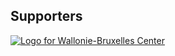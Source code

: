 ## Supporters
<div class="supporter-grid">
  <a href="https://wbi.be target="_blank"><image src="/wallonie.png" alt="Logo for Wallonie-Bruxelles Center" class="supporter-grid-item"></a>
<!---
  <a href="https://ash.harvard.edu target="_blank"><image src="/ash-center-logo.jpeg" alt="Logo for the Ash Center" class="supporter-grid-item"></a>
  <a href="https://www.belfercenter.org"><image src="/belfer-center-logo.png" alt="Logo for the Belfer Center" class="supporter-grid-item"></a>
  <a href="https://carrcenter.hks.harvard.edu" target="_blank"><image src="/carr-center-logo.jpg" alt="Logo for the Carr Center" class="supporter-grid-item"></a>
  <a href="https://www.thecoop.com" target="_blank"><image src="/coop-logo.png" alt="Logo for the Coop" class="supporter-grid-item"></a>
  <a href="https://daviscenter.fas.harvard.edu" target="_blank"><image src="/davis-center-logo.png" alt="Logo for the Davis Center" class="supporter-grid-item"></a>
  <a href="https://www.germany.info/us-en/embassy-consulates/boston" target="_blank"><image src="/german-consulate.jpg" alt="Logo for the German Consulate" class="supporter-grid-item"></a>
  <a href="https://huri.harvard.edu" target="_blank"><image src="/huri-logo.png" alt="Logo for HURI" class="supporter-grid-item"></a>
  <a href="https://madeinitaly.gov.it/en/" target="_blank"><image src="/italian_consulate.jpg" alt="Logo for the Italian Consulate" class="supporter-grid-item"></a>
  <a href="https://www.expo2030roma.org" target="_blank"><image src="/italian_consulate_roma.png" alt="Logo for the Italian Expo 2030" class="supporter-grid-item"></a>
  <a href="https://ces.fas.harvard.edu" target="_blank"><image src="/center-for-european-studies-logo-2.png" alt="Logo for Minda de Gunzberg Center for European Studies" class="supporter-grid-item"></a>
  <a href="https://www.hks.harvard.edu/centers/mrcbg" target="_blank"><image src="/mossavar-rahmani-center-logo.jpg" alt="Logo for the Mossavar Rahmani Center" class="supporter-grid-item"></a>
  <a href="https://www.hks.harvard.edu/centers/cpl" target="_blank"><image src="/center-for-public-leadership-logo.png" alt="Logo for the Center for Public Leadership" class="supporter-grid-item"></a>
  <a href="https://rcc.harvard.edu" target="_blank"><image src="/real-complutense.png" alt="Logo for Real Colegio Complutense" class="supporter-grid-item"></a>
-->
</div>
